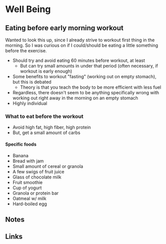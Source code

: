# Well Being

## Eating before early morning workout

Wanted to look this up, since I already strive to workout first thing in the morning. So I was curious on if I could/should be eating a little something before the exercise.

- Should try and avoid eating 60 minutes before workout, at least
  - But can try small amounts in under that period (often necessary, if workout is early enough)
- Some benefits to workout "fasting" (working out on empty stomach), but this is debated
  - Theory is that you teach the body to be more efficient with less fuel
- Regardless, there doesn't seem to be anything specifically wrong with working out right away in the morning on an empty stomach
- Highly individual

### What to eat before the workout

- Avoid high fat, high fiber, high protein
- But, get a small amount of carbs

#### Specific foods

- Banana
- Bread with jam
- Small amount of cereal or granola
- A few swigs of fruit juice
- Glass of chocolate milk
- Fruit smoothie
- Cup of yogurt
- Granola or protein bar
- Oatmeal w/ milk
- Hard-boiled egg

## Notes

## Links
